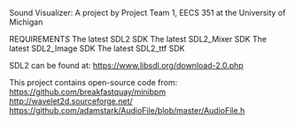 Sound Visualizer: A project by Project Team 1, EECS 351 at the University of Michigan

REQUIREMENTS
	The latest SDL2 SDK
	The latest SDL2_Mixer SDK
	The latest SDL2_Image SDK
	The latest SDL2_ttf SDK

SDL2 can be found at:
https://www.libsdl.org/download-2.0.php

This project contains open-source code from:
https://github.com/breakfastquay/minibpm
http://wavelet2d.sourceforge.net/
https://github.com/adamstark/AudioFile/blob/master/AudioFile.h
